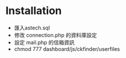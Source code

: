 # Installation

* 匯入astech.sql
* 修改 connection.php 的資料庫設定
* 設定 mail.php 的信箱資訊
* chmod 777 dashboard/js/ckfinder/userfiles
